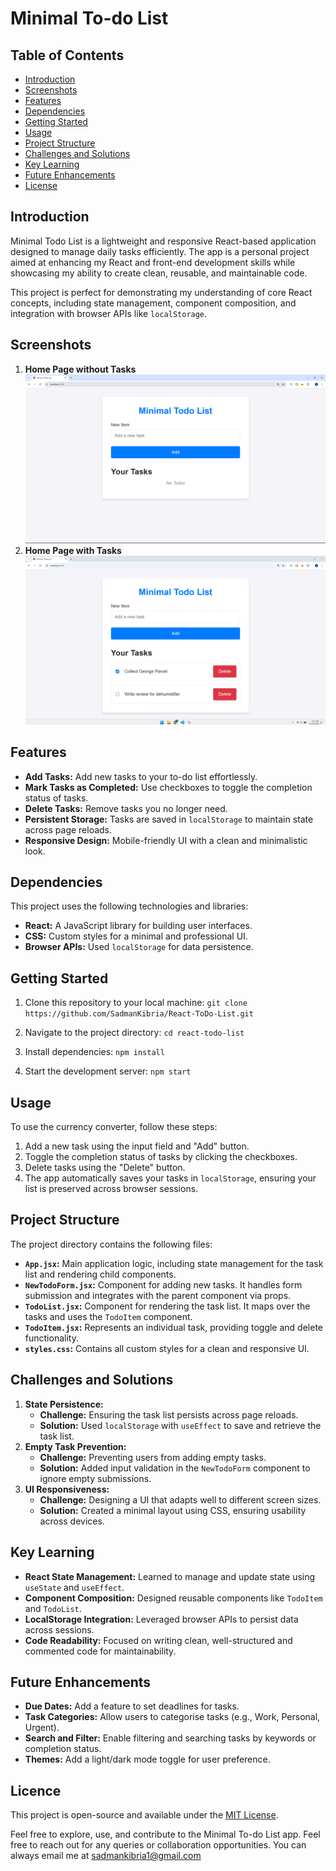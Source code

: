 # Minimal To-do List

## Table of Contents

- [Introduction](#introduction)
- [Screenshots](#screenshots)
- [Features](#features)
- [Dependencies](#dependencies)
- [Getting Started](#getting-started)
- [Usage](#usage)
- [Project Structure](#project-structure)
- [Challenges and Solutions](#Challenges-and-solutions)
- [Key Learning](#key-learning)
- [Future Enhancements](#future-enhancements)
- [License](#license)

## Introduction

Minimal Todo List is a lightweight and responsive React-based application designed to manage daily tasks efficiently. The app is a personal project aimed at enhancing my React and front-end development skills while showcasing my ability to create clean, reusable, and maintainable code.

This project is perfect for demonstrating my understanding of core React concepts, including state management, component composition, and integration with browser APIs like `localStorage`.

## Screenshots

1.  **Home Page without Tasks**
    ![App](./app.png)
2.  **Home Page with Tasks**
    ![App with tasks](./app-task.png)

## Features

- **Add Tasks:** Add new tasks to your to-do list effortlessly.
- **Mark Tasks as Completed:** Use checkboxes to toggle the completion status of tasks.
- **Delete Tasks:** Remove tasks you no longer need.
- **Persistent Storage:** Tasks are saved in `localStorage` to maintain state across page reloads.
- **Responsive Design:** Mobile-friendly UI with a clean and minimalistic look.

## Dependencies

This project uses the following technologies and libraries:

- **React:** A JavaScript library for building user interfaces.
- **CSS:** Custom styles for a minimal and professional UI.
- **Browser APIs:** Used `localStorage` for data persistence.

## Getting Started

1. Clone this repository to your local machine:
   `git clone https://github.com/SadmanKibria/React-ToDo-List.git`

2. Navigate to the project directory:
   `cd react-todo-list`

3. Install dependencies:
   `npm install`

4. Start the development server:
   `npm start`

## Usage

To use the currency converter, follow these steps:

1. Add a new task using the input field and "Add" button.
2. Toggle the completion status of tasks by clicking the checkboxes.
3. Delete tasks using the "Delete" button.
4. The app automatically saves your tasks in `localStorage`, ensuring your list is preserved across browser sessions.

## Project Structure

The project directory contains the following files:

- **`App.jsx`:** Main application logic, including state management for the task list and rendering child components.
- **`NewTodoForm.jsx`:** Component for adding new tasks. It handles form submission and integrates with the parent component via props.
- **`TodoList.jsx`:** Component for rendering the task list. It maps over the tasks and uses the `TodoItem` component.
- **`TodoItem.jsx`:** Represents an individual task, providing toggle and delete functionality.
- **`styles.css`:** Contains all custom styles for a clean and responsive UI.

## Challenges and Solutions

1.  **State Persistence:**
    - **Challenge:** Ensuring the task list persists across page reloads.
    - **Solution:** Used `localStorage` with `useEffect` to save and retrieve the task list.
2.  **Empty Task Prevention:**
    - **Challenge:** Preventing users from adding empty tasks.
    - **Solution:** Added input validation in the `NewTodoForm` component to ignore empty submissions.
3.  **UI Responsiveness:**
    - **Challenge:** Designing a UI that adapts well to different screen sizes.
    - **Solution:** Created a minimal layout using CSS, ensuring usability across devices.

## Key Learning

- **React State Management:** Learned to manage and update state using `useState` and `useEffect`.
- **Component Composition:** Designed reusable components like `TodoItem` and `TodoList`.
- **LocalStorage Integration:** Leveraged browser APIs to persist data across sessions.
- **Code Readability:** Focused on writing clean, well-structured and commented code for maintainability.

## Future Enhancements

- **Due Dates:** Add a feature to set deadlines for tasks.
- **Task Categories:** Allow users to categorise tasks (e.g., Work, Personal, Urgent).
- **Search and Filter:** Enable filtering and searching tasks by keywords or completion status.
- **Themes:** Add a light/dark mode toggle for user preference.

## Licence

This project is open-source and available under the [MIT License](LICENSE).

Feel free to explore, use, and contribute to the Minimal To-do List app. Feel free to reach out for any queries or collaboration opportunities.
You can always email me at sadmankibria1@gmail.com
